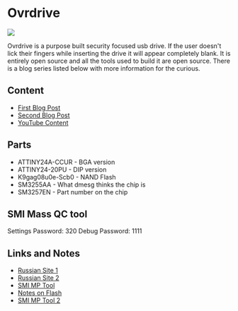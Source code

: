 # Ovrdrive
![](img/drive_built.png)

Ovrdrive is a purpose built security focused usb drive. If the user doesn't lick their fingers while inserting the drive it will appear completely blank. It is entirely open source and all the tools used to build it are open source. There is a blog series listed below with more information for the curious.

## Content
 - [First Blog Post](https://interruptlabs.ca/2022/07/29/I-m-Building-a-Self-Destructing-USB-Drive/)
 - [Second Blog Post](https://interruptlabs.ca/2022/08/31/I-m-Building-a-Self-Destructing-USB-Drive-Part-2/)
 - [YouTube Content](https://youtu.be/Wrcy6ySjSu8)

## Parts
  - ATTINY24A-CCUR  - BGA version
  - ATTINY24-20PU   - DIP version
  - K9gag08u0e-Scb0 - NAND Flash
  - SM3255AA        - What dmesg thinks the chip is
  - SM3257EN        - Part number on the chip

## SMI Mass QC tool
Settings Password: 320
Debug Password: 1111

## Links and Notes
  - [Russian Site 1](https://www.usbdev.ru/articles/testmod/)
  - [Russian Site 2](https://www.usbdev.ru/files/smi/)
  - [SMI MP Tool](https://www.usbdev.ru/files/smi/smimptool/)
  - [Notes on Flash](https://www.elinfor.com/knowledge/practical-guide-for-flash-memory-p-10889)
  - [SMI MP Tool 2](https://flashboot.ru/files/file/243/)
